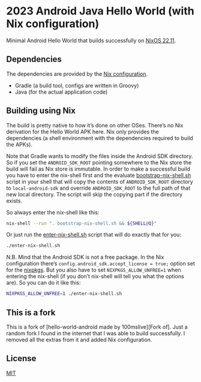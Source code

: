 # 2023 Android Java Hello World (with Nix configuration)

Minimal Android Hello World that builds successfully on [NixOS 22.11][NixOS].

## Dependencies

The dependencies are provided by the [Nix configuration](default.nix).

- Gradle (a build tool, configs are written in Groovy)
- Java (for the actual application code)

## Building using Nix

The build is pretty native to how it’s done on other OSes.
There’s no Nix derivation for the Hello World APK here.
Nix only provides the dependencies
(a shell environment with the dependencies required to build the APKs).

Note that Gradle wants to modify the files inside the Android SDK directory.
So if you set the `ANDROID_SDK_ROOT` pointing somewhere to the Nix store the
build will fail as Nix store is immutable. In order to make a successful build
you have to enter the nix-shell first and the evaluate [bootstrap-nix-shell.sh]
script in your shell that will copy the contents of `ANDROID_SDK_ROOT` directory
to `local-android-sdk` and override `ANDROID_SDK_ROOT` to the full path of that
new local directory. The script will skip the copying part if the directory
exists.

So always enter the nix-shell like this:

``` sh
nix-shell --run ". bootstrap-nix-shell.sh && ${SHELL@Q}"
```

Or just run the [enter-nix-shell.sh] script that will do exactly that for you:

``` sh
./enter-nix-shell.sh
```

N.B. Mind that the Android SDK is not a free package. In the Nix configuration
there’s `config.android_sdk.accept_license = true;` option set for the
[nixpkgs]. But you also have to set `NIXPKGS_ALLOW_UNFREE=1` when entering the
nix-shell (if you don’t nix-shell will tell you what the options are).
So you can do it like this:

``` sh
NIXPKGS_ALLOW_UNFREE=1 ./enter-nix-shell.sh
```

## This is a fork

This is a fork of [hello-world-android made by 100mslive][Fork of].
Just a random fork I found in the internet that I was able to build
successfully. I removed all the extras from it and added Nix configuration.

## License

[MIT](LICENSE)

[hello-world-android]: https://github.com/100mslive/hello-world-android
[NixOS]: https://nixos.org
[nixpkgs]: https://github.com/NixOS/nixpkgs
[bootstrap-nix-shell.sh]: bootstrap-nix-shell.sh
[enter-nix-shell.sh]: enter-nix-shell.sh
